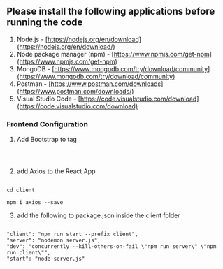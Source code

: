 ## Please install the following applications before running the code

1. Node.js - [https://nodejs.org/en/download](https://nodejs.org/en/download/)
2. Node package manager (npm) - [https://www.npmjs.com/get-npm](https://www.npmjs.com/get-npm)
3. MongoDB - [https://www.mongodb.com/try/download/community](https://www.mongodb.com/try/download/community)
4. Postman - [https://www.postman.com/downloads](https://www.postman.com/downloads/)
5. Visual Studio Code - [https://code.visualstudio.com/download](https://code.visualstudio.com/download)


### Frontend Configuration

1. Add Bootstrap to <head> tag 

<pre><code>
<link rel="stylesheet" href="https://stackpath.bootstrapcdn.com/bootstrap/4.1.3/css/bootstrap.min.css" integrity="sha384-MCw98/SFnGE8fJT3GXwEOngsV7Zt27NXFoaoApmYm81iuXoPkFOJwJ8ERdknLPMO" crossorigin="anonymous">
</code></pre>

2. add Axios to the React App

<pre><code>
cd client <br>
npm i axios --save
</code></pre>

3. add the following to package.json inside the client folder

<pre><code>
"client": "npm run start --prefix client",
"server": "nodemon server.js",
"dev": "concurrently --kill-others-on-fail \"npm run server\" \"npm run client\"",
"start": "node server.js"
</code></pre>